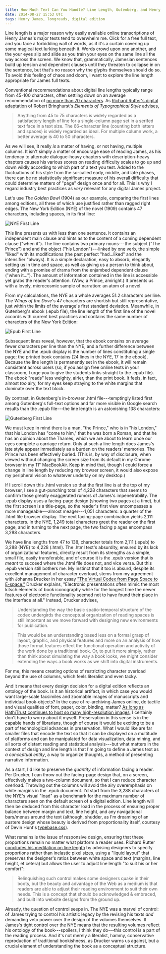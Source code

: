 ```yaml
---
title: How Much Text Can You Handle? Line Length, Gutenberg, and Henry James
date: 2014-08-27 15:53 UTC
tags: Henry James, longreads, digital edition
---
```


Line length is a major reason why easily available online transcriptions of Henry James's major texts tend to overwhelm me. Click for a free full text, and you face a forbidding wall of words, as if it's a curtain covering up some magical text lurking beneath it. Words crowd upon one another, and the your eyes slip and slide as you train your eyes on the same line all the way across the screen. We know that, grammatically, Jamesian sentences build up tension and dependent clauses until they threaten to collapse in on the sentence, but that's no reason why the glyphs themselves should do so. To avoid this feeling of chaos and doom, I want to explore the line length appropriate for James full texts.

Conventional recommendations about digital line lengths typically range from 45-100 characters, often settling down on an average recommendation of [no more than 70 characters]((http://webdesign.tutsplus.com/articles/typographic-readability-and-legibility--webdesign-12211)). As [Richard Rutter's digital adaptation](http://webtypography.net/) of Robert Bringhurst's _Elements of Typographical Style_ [advises](http://webtypography.net/2.1.2), 

>Anything from 45 to 75 characters is widely regarded as a satisfactory length of line for a single-column page set in a serifed text face in a text size. The 66-character line (counting both letters and spaces) is widely regarded as ideal. For multiple column work, a better average is 40 to 50 characters.

As we will see, it really _is_ a matter of having, or not having, multiple columns. It isn't simply a matter of encourage ease of reading James, as his tendency to alternate dialogue-heavy chapters with description-heavy chapters causes his various scores on reading difficulty scales to go up and down wildly according to which part of a text you test. Added to the fluctuations of his style from the so-called early, middle, and late phases, there can be no statistically significant measure of his overall difficulty that could determine matters of "page" design once and for all. This is why I regard industry best practices as _very_ relevant for any digital James project. 

Let's use _The Golden Bowl_ (1904) as our example, comparing the first lines among editions, all three of which use justified rather than ragged right edges. The New York Edition (NYE) of the novel (1909) contains 47 characters, including spaces, in its first line:

![NYE First Line](/images/blog/NYE_first_wings_of_the_dove_line.jpg)

This line presents us with less than one sentence. It contains an independent main clause and hints as to the content of a coming dependent clause ("when it"). The line contains two primary nouns---the subject ("The Prince") and and the object ("his London")---linked by one verb, the simple "liked" with its modifications (the past perfect "had...liked" and the intensifier "always). It is a simple declaration, easy to absorb, elegantly setting us in time and space, as well as giving us a person to think about, ending with a promise of drama from the enjambed dependent clause ("when it..."). The amount of information contained in the line is accessible yet grabs the reader's attention. (Wow, a Prince, amiright.) It presents us with a lovely, microcosmic sample of narration: an atom of a novel.

From my calculations, the NYE as a whole averages 51.2 characters per line. _The Wings of the Dove_'s 47 characters are shortish but still representative, just within the limits of the average's first standard deviation. Meanwhile, in Gutenberg's ebook (.epub file), the line length of the first line of the novel accords with current best practices and contains the same number of characters of the New York Edition:

![Epub First Line](/images/blog/epub_first_line_of_wings_of_the_dove.jpg)

Subsequent lines reveal, however, that the ebook contains on average fewer characters per line than the NYE, and a further difference between the NYE and the .epub display is the number of lines constituting a single page; the printed book contains (24 lines in the NYE, 17 in the ebook). Because the line length is permanently set in the ebook, it will remain consistent across users (so, if you assign free online texts in your classroom, I urge you to give the students links straight to the .epub file). The ebook "reads" less weighty, airier, than the print book. It feels, in fact, almost _too_ airy, for my eyes keep straying to the white margins that dominate over the text block. 

By contrast, in Gutenberg's in-browser .html file---temptingly listed first among Gutenberg's full-text options and far more visible in Google search results than the .epub file---the line length is an astonishing 138 characters:

![Gutenberg First Line](/images/blog/gutenberg_first_line_of_wings_of_the_dove.jpg)

We must keep in mind there is a man, "the Prince," who is in "his London," that his London has "come to him," that he was born a Roman, and that he has an opinion about the Thames, which we are about to learn once our eyes complete a carriage return. Only at such a line length does James's late style appear immediately as a burden on the readers' memories. The Prince has been effectively buried. (This is, by way of disclosure, when viewed without changing the screen size from its default in my Chrome browser in my 11" MacBookAir. Keep in mind that, though I could force a change in line length by reducing my browser screen, it would also expose my peripheral vision to whatever underlay on my desktop.) 

If I scroll down this .html version so that the first line is at the top of my browser, I see a gut-punching total of 4,228 characters that seems to confirm those greatly exaggerated rumors of James's impenetrability. The .epub display uses a facing-page design (showing two pages at a time), but the first screen is a title-page, so the reader's first view encompasses a more manageable---almost meager---1,051 characters: a quarter of the .html file browser display. The next facing-page combination yields 2,111 characters. In the NYE, 1,249 total characters greet the reader on the first page, and in turning to the next page, the two facing p
ages encompass 3,288 characters.

We have line lengths from 47 to 138, character totals from 2,111 (.epub) to 3,288 (NYE) to 4,228 (.html). The .html text's absurdity, ensured by its lack of organizational features, directly result from its strengths as a simple, small file, easily transferable, and of course it is the .epub version that is _meant_ to succeed where the .html file does not, and vice versa. But this .epub version still bothers me. My instinct that it too is absurd, despite its excellent management of character overload, stems from my agreement with Johanna Drucker in her essay ["The Virtual Codex from Page Space to E-space."](http://www.digitalhumanities.org/companion/view?docId=blackwell/9781405148641/9781405148641.xml&chunk.id=ss1-5-5&toc.depth=1&toc.id=ss1-5-5&brand=9781405148641_brand) Drucker explains, "Electronic presentations often mimic the most kitsch elements of book iconography while for the longest time the newer features of electronic functionality seemed not to have found their place in the interface at all." Instead, Drucker advises,

>Understanding the way the basic spatio-temporal structure of the codex undergirds the conceptual organization of reading spaces is still important as we move forward with designing new environments for publication.

>This would be an understanding based less on a formal grasp of layout, graphic, and physical features and more on an analysis of how those format features effect the functional operation and activity of the work done by a traditional book. Or, to put it more simply, rather than think about simulating the way a book looks, we might consider extending the ways a book works as we shift into digital instruments.

For me, this means creating options of restricting character overload beyond the use of columns, which feels literalist and even tacky.

And it means that every design decision for a digital edition reflects an ontology of the book. Is it an historical artifact, in which case you would want large-scale facsimiles and zoomable images of manuscripts and individual book-objects? In the case of re-archiving James online, do tactile and visual qualities of font, paper, color, binding, matter? [As long as HathiTrust continues to host so many high-resolution images](http://catalog.hathitrust.org/Search/Home?lookfor=%22James,%20Henry,%201843-1916.%22&type=author&inst=), I certainly don't have to worry about it myself. Preservation in this sense is in the capable hands of librarians, though of course it would be exciting to be a part of technological advances in preservation. What I would like are far smaller files that encode the text so that it can be displayed on a multitude of platforms and can be manipulated for data visualization, data mining, and all sorts of distant reading and statistical analysis---but what matters in the context of design and line length is that I'm going to define a James text as _a conceptual entity_, a way to organize thoughts, a method of presenting narrative information.

As a start, I'd like to preserve the _quantity_ of information facing a reader. Per Drucker, I can throw out the facing-page design that, on a screen, effectively makes a two-column document, so that I can reduce character overload. Throwing out the columns will avoid the airy overemphasis on white margins in the .epub document. I'd start from the 3,288 characters of the NYE's visual "load" as a benchmark for the maximum number of characters seen on the default screen of a digital edition. Line length will then be deduced from this character load in the process of ensuring proper balance between margin and text, line height, and any navigational bars/menus around the text (although, shudder, as I'm dreaming of an austere design whose beauty is derived from proportionality itself, courtesy of Devin Hunt's [typebase.css](http://devinhunt.github.io/typebase.css/)).

What remains is the issue of responsive design, ensuring that these proportions remain no matter what platform a reader uses. Richard Rutter [concludes his meditation on line length](http://webtypography.net/2.1.2) by advising designers to specify proportions rather than inelastic pixel sizes, using a "liquid layout" that preserves the designer's ratios between white space and text (margins, line height, et cetera) but allows the user to adjust line length "to suit his or her comfort":

>Relinquishing such control makes some designers quake in their boots, but the beauty and advantage of the Web as a medium is that readers are able to adjust their reading environment to suit their own needs. This is a concept that should be acknowledged & embraced, and built into website designs from the ground up.

Already, the question of control seeps in. The NYE was a marvel of control: of James trying to control his artistic legacy by the revising his texts _and_ demanding veto power over the design of the volumes themselves. If James's tight control over the NYE means that the resulting volumes reflect his ontology of the book---spoilers, I think they do---this control is a part of the reading process. And it's not merely a literalist, hammy, conservative reproduction of traditional bookishness, as Drucker warns us against, but a crucial element of understanding the book as a conceptual structure.